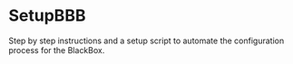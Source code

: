 # SetupBBB
Step by step instructions and a setup script to automate the configuration process for the BlackBox.
